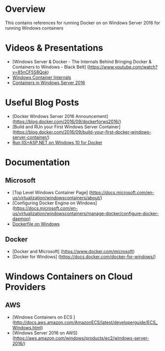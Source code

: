 # Overview

This contains references for running Docker on on Windows Server 2016 for running Windows containers

# Videos & Presentations
- [Windows Server & Docker - The Internals Behind Bringing Docker & Containers to Windows - Black Belt] (https://www.youtube.com/watch?v=85nCF5S8Qok)
- [Windows Container Internals](https://www.youtube.com/watch?v=sVngukE7msU&t=1868s)
- [Containers in Windows Server 2016](https://www.youtube.com/watch?v=LgKGLT-OL1E&t=68s)

# Useful Blog Posts

- [Docker Windows Server 2016 Announcement] (https://blog.docker.com/2016/09/dockerforws2016/) 
- [Build and RUn your First Windows Server Container] (https://blog.docker.com/2016/09/build-your-first-docker-windows-server-container/)
- [Run IIS+ASP.NET on WIndows 10 for Docker](http://blog.alexellis.io/run-iis-asp-net-on-windows-10-with-docker/)

# Documentation
## Microsoft
- [Top Level Windows Container Page] (https://docs.microsoft.com/en-us/virtualization/windowscontainers/about/)
- [Configuring Docker Engine on WIndows] (https://docs.microsoft.com/en-us/virtualization/windowscontainers/manage-docker/configure-docker-daemon)
- [Dockerfile on Windows](https://docs.microsoft.com/en-us/virtualization/windowscontainers/manage-docker/manage-windows-dockerfile)

## Docker
- [Docker and Microsoft] (https://www.docker.com/microsoft)
- [Docker for Windows] (https://docs.docker.com/docker-for-windows/)

# Windows Containers on Cloud Providers
## AWS
- [Windows Containers on ECS ] (http://docs.aws.amazon.com/AmazonECS/latest/developerguide/ECS_Windows.html)
- [Windows Server 2016 on AWS] (https://aws.amazon.com/windows/products/ec2/windows-server-2016/)
